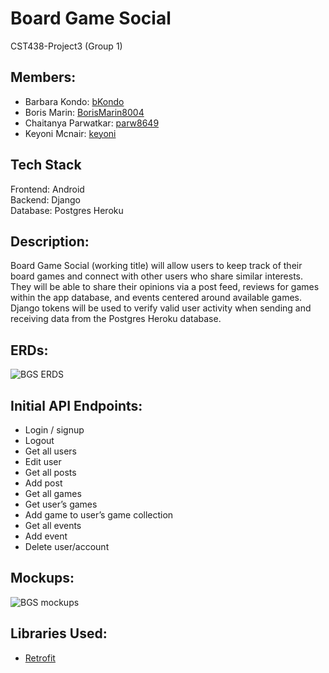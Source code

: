 # Board Game Social
CST438-Project3 (Group 1)

## Members:
- Barbara Kondo: [bKondo](https://github.com/bKondo)
- Boris Marin: [BorisMarin8004](https://github.com/BorisMarin8004)
- Chaitanya Parwatkar: [parw8649](https://github.com/parw8649)
- Keyoni Mcnair: [keyoni](https://github.com/keyoni)

## Tech Stack
Frontend: Android<br>
Backend: Django<br>
Database: Postgres Heroku<br>

## Description:<br>
Board Game Social (working title) will allow users to keep track of their board games and connect with other users who share similar interests. They will be able to share their opinions via a post feed, reviews for games within the app database, and events centered around available games.
<br>
Django tokens will be used to verify valid user activity when sending and receiving data from the Postgres Heroku database.<br>
## ERDs:<br>
![BGS ERDS](https://github.com/parw8649/CST438-Project3/blob/homePost_profile_fragments/docs/Board%20Game%20Social%20ERD.png)

## Initial API Endpoints:<br>
- Login / signup
- Logout
- Get all users
- Edit user
- Get all posts
- Add post
- Get all games
- Get user’s games
- Add game to user’s game collection
- Get all events
- Add event
- Delete user/account

## Mockups:<br>
![BGS mockups](https://github.com/parw8649/CST438-Project3/blob/patch/readme_update/proj03-group01--initial-mockups.png)

## Libraries Used:<br>
- [Retrofit](https://square.github.io/retrofit/#download)
